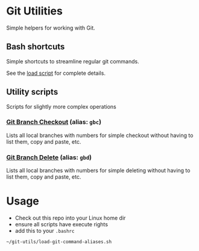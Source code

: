 # Git Utilities

Simple helpers for working with Git.

## Bash shortcuts
Simple shortcuts to streamline regular git commands.

See the [load script](load-git-command-aliases.sh) for complete details.

## Utility scripts
Scripts for slightly more complex operations

### [Git Branch Checkout](git-branch-checkout.sh) (alias: `gbc`)
Lists all local branches with numbers for simple checkout without having to list them, copy and paste, etc.

### [Git Branch Delete](git-branch-delete.sh) (alias: `gbd`)
Lists all local branches with numbers for simple deleting without having to list them, copy and paste, etc.

# Usage
* Check out this repo into your Linux home dir
* ensure all scripts have execute rights
* add this to your `.bashrc`

```~/git-utils/load-git-command-aliases.sh```